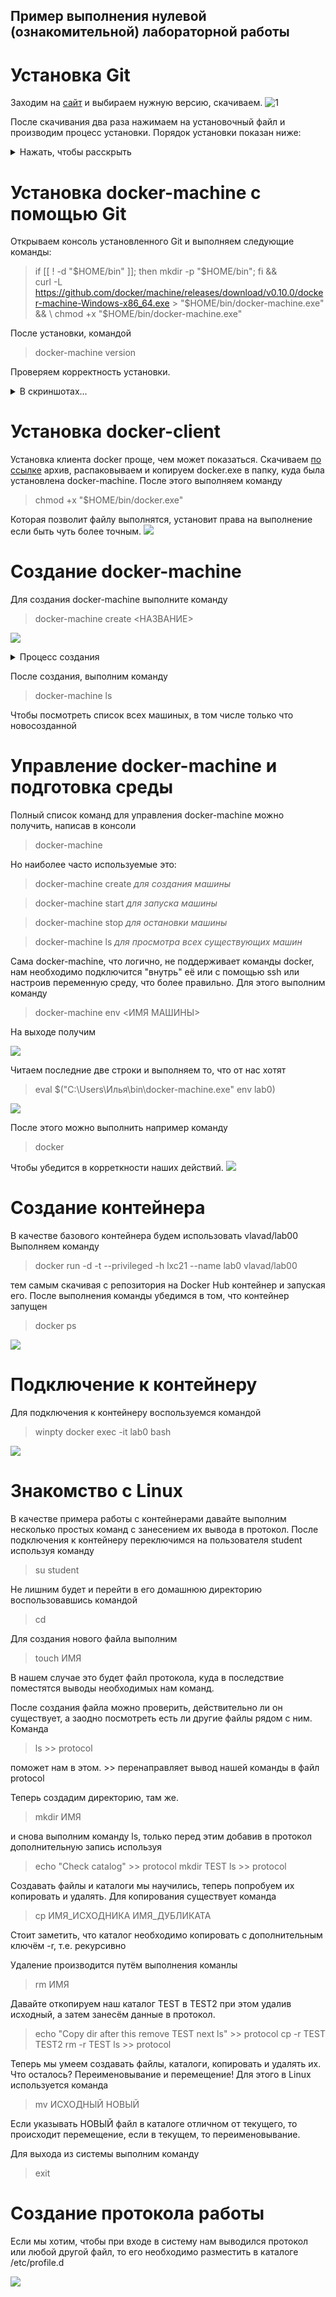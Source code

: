 
## Пример выполнения нулевой (ознакомительной) лабораторной работы 


# Установка Git
Заходим на [сайт](https://git-scm.com/download/win) и выбираем нужную версию, скачиваем.
![1](/images/1.png)

После скачивания два раза нажимаем на установочный файл и производим процесс установки.
Порядок установки показан ниже:

  <details>
    <summary>Нажать, чтобы расскрыть</summary><p>
<!-- alternative placement of p shown above -->

![](/images/2.png)![](/images/3.png)![](/images/4.png)![](/images/5.png)![](/images/6.png)![](/images/7.png)![](/images/8.png)![](/images/9.png)![](/images/10.png)![](/images/11.png)![](/images/12.png)

  </p>
  </details>

# Установка docker-machine с помощью Git

Открываем консоль установленного Git и выполняем следующие команды:
>if [[ ! -d "$HOME/bin" ]]; then mkdir -p "$HOME/bin"; fi && \
  curl -L https://github.com/docker/machine/releases/download/v0.10.0/docker-machine-Windows-x86_64.exe > "$HOME/bin/docker-machine.exe" && \
  chmod +x "$HOME/bin/docker-machine.exe" 
  
После установки, командой
> docker-machine version

Проверяем корректность установки.
[](/images/13.png)
  <details>
    <summary>В скриншотах...</summary><p>
<!-- alternative placement of p shown above -->

![](/images/13.png)![](/images/14.png)![](/images/15.png)![](/images/16.png)

  </p>
  </details>
  
  
# Установка docker-client

Установка клиента docker проще, чем может показаться. Скачиваем [по ссылке](https://get.docker.com/builds/Windows/x86_64/docker-17.04.0-ce.zip) архив, распаковываем и копируем docker.exe в папку, куда была установлена docker-machine.
После этого выполняем команду
> chmod +x "$HOME/bin/docker.exe"

Которая позволит файлу выполнятся, установит права на выполнение если быть чуть более точным.
![](/images/17.png)


# Создание docker-machine

Для создания docker-machine выполните команду

> docker-machine create <НАЗВАНИЕ>

![](/images/18.png)

  <details>
    <summary>Процесс создания</summary><p>
<!-- alternative placement of p shown above -->

![](/images/19.png)![](/images/20.png)

  </p>
  </details>
  
  После создания, выполним команду
  
  > docker-machine ls
  
  Чтобы посмотреть список всех машиных, в том числе только что новосозданной
  
  [](/images/21.png)
  
  
# Управление docker-machine и подготовка среды

Полный список команд для управления docker-machine можно получить, написав в консоли

> docker-machine

Но наиболее часто используемые это:

>docker-machine create
*для создания машины*

>docker-machine start
*для запуска машины*

>docker-machine stop
*для остановки машины*

>docker-machine ls
*для просмотра всех существующих машин*

Сама docker-machine, что логично, не поддерживает команды docker, нам необходимо подключится "внутрь" её или с помощью ssh или настроив переменную среду, что более правильно. Для этого выполним команду

>  docker-machine env <ИМЯ МАШИНЫ>

На выходе получим

![](/images/22.png)

Читаем последние две строки и выполняем то, что от нас хотят

> eval $("C:\Users\Илья\bin\docker-machine.exe" env lab0)

![](/images/23.png)

После этого можно выполнить например команду

>docker

Чтобы убедится в корреткности наших действий.
![](/images/24.png)

# Создание контейнера

В качестве базового контейнера будем использовать vlavad/lab00
Выполняем команду
> docker run -d -t --privileged -h lxc21 --name lab0 vlavad/lab00

тем самым скачивая с репозитория на Docker Hub контейнер и запуская его.
После выполнения команды убедимся в том, что контейнер запущен
> docker ps

![](/images/25.png)

# Подключение к контейнеру

Для подключения к контейнеру воспользуемся командой
> winpty docker exec -it lab0 bash

![](/images/26.png)

# Знакомство с Linux

В качестве примера работы с контейнерами давайте выполним несколько простых команд с занесением их вывода в протокол.
После подключения к контейнеру переключимся на пользователя student используя команду
> su student

Не лишним будет и перейти в его домашнюю директорию воспользовавшись командой

> cd

Для создания нового файла выполним
> touch ИМЯ

В нашем случае это будет файл протокола, куда в последствие поместятся выводы необходимых нам команд.

После создания файла можно проверить, действительно ли он существует, а заодно посмотреть есть ли другие файлы рядом с ним. Команда
> ls >> protocol

поможет нам в этом. >> перенаправляет вывод нашей команды в файл protocol

Теперь создадим директорию, там же.
> mkdir ИМЯ

и снова выполним команду ls, только перед этим добавив в протокол дополнительную запись используя 

> echo "Check catalog" >> protocol
mkdir TEST
ls >> protocol 

Создавать файлы и каталоги мы научились, теперь попробуем их копировать и удалять. 
Для копирования существует команда

> cp ИМЯ_ИСХОДНИКА ИМЯ_ДУБЛИКАТА

Стоит заметить, что каталог необходимо копировать с дополнительным ключём -r, т.е. рекурсивно

Удаление производится путём выполнения команлы

> rm ИМЯ

Давайте откопируем наш каталог TEST в TEST2 при этом удалив исходный, а затем занесём данные в протокол.
> echo "Copy dir after this remove TEST next ls" >> protocol
cp -r TEST TEST2
rm -r TEST
ls >> protocol

Теперь мы умеем создавать файлы, каталоги, копировать и удалять их. Что осталось? Переименовывание и перемещение!
Для этого в Linux используется команда

> mv ИСХОДНЫЙ НОВЫЙ

Если указывать НОВЫЙ файл в каталоге отличном от текущего, то происходит перемещение, если в текущем, то переименовывание.

Для выхода из системы выполним команду 

> exit

# Создание протокола работы

Если мы хотим, чтобы при входе в систему нам выводился протокол или любой другой файл, то его необходимо разместить в каталоге /etc/profile.d

![](/images/27.png)
